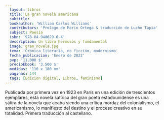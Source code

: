 ```yaml
---
  layout: libros
  title: La gran novela americana
  subtitle: 
  bookauthor: 'William Carlos Williams'
  contributors: 'Prologo de Mario Ortega & traducción de Lucho Tapia'
  subject: Poesía
  isbn: '978-84-940629-6-4'
  description: Un libro hermosos y fundamental
  image: gran_novela.jpg
  tema: 'Crónica literaria, no ficción, modernismo'
  fecha_publicacion: 'Enero de 2022'
  pvp: '11.000 $'
  precioEbook: '3.500 $'
  medidas: '110 x 180 mm'
  paginas: 144
  tags: [Edicion digital, Libros, feminismo]
---
```

Publicada por primera vez en 1923 en París en una edición de trescientos ejemplares, esta novela satírica del gran poeta estadounidense es una sátira de la novela que acaba siendo una crítica mordaz del colonialismo, el americanismo, lo manifiesto del destino y el proceso creativo en su totalidad. Primera traducción al castellano. 


